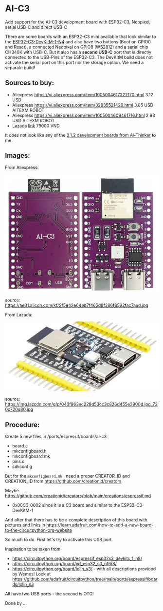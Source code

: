 # AI-C3

Add support for the AI-C3 development board with ESP32-C3, Neopixel, serial USB-C and direct USB-C

There are some boards with an ESP32-C3 mini available that look similar to the [ESP32-C3-DevKitM-1-N4](https://circuitpython.org/board/espressif_esp32c3_devkitm_1_n4/) and also have two buttons (Boot on GPIO0 and Reset), a connected Neopixel on GPIO8 (WS2812) and a serial chip CH340K with USB-C. But it also has a __second USB-C__ port that is directly connected to the USB-Pins of the ESP32-C3. The DevKitM build does not activate the serial port on this port nor the storage option. We need a separate build!

## Sources to buy:

- Aliexpress https://vi.aliexpress.com/item/1005004617322170.html 3.12 USD
- Aliexpress https://vi.aliexpress.com/item/32835521420.html 3.85 USD AITEXM ROBOT
- Aliexpress https://vi.aliexpress.com/item/1005004609461716.html 2.93 USD AITEXM ROBOT
- Lazada [link](https://www.lazada.vn/products/esp32-esp32-c3-ai-c3-esp32-c3-devkitm-1-esp32-c3-mini-1-ai-s3-esp32-s3-n16r8-esp32-s3-devkit-c-dual-type-c-usb-development-board-i2429025266-s11992736353.html) 79000 VND

It does not look like any of the [2.1.2 development boards from Ai-Thinker](https://docs.ai-thinker.com/en/esp32c3) to me.

## Images:

From Aliexpress:

![Aliexpress one](docs/esp32_c3_aliexpress.jpg)

source: https://ae01.alicdn.com/kf/Sf5e42e64eb7f465d8f386f8592fac7aad.jpg

From Lazada:

![Lazada image](docs/esp32_c3_lazada.jpg)

source: https://img.lazcdn.com/g/p/043f963ec228d53cc3c826d455e3900d.jpg_720x720q80.jpg

## Procedure:

Create 5 new files in /ports/espressif/boards/ai-c3

- board.c
- mkconfigboard.h
- mkconfigboard.mk
- pins.c
- sdkconfig

But for the `mkconfigboard.mk` I need a proper CREATOR_ID and CREATION_ID from https://github.com/creationid/creators 

Maybe https://github.com/creationid/creators/blob/main/creations/espressif.md

- 0x00C3_0002 since it is a C3 board and similar to the ESP32-C3-DevKitM-1

And after that there has to be a complete description of this board with pictures and links in https://learn.adafruit.com/how-to-add-a-new-board-to-the-circuitpython-org-website 

So much to do. First let's try to activate this USB port.

Inspiration to be taken from 

- https://circuitpython.org/board/espressif_esp32s3_devkitc_1_n8/
- https://circuitpython.org/board/yd_esp32_s3_n16r8/
- https://circuitpython.org/board/lolin_s3/ - with all descriptions provided by Wemos! Look at https://github.com/adafruit/circuitpython/tree/main/ports/espressif/boards/lolin_s3

All have two USB ports - the second is OTG!

Done by ...
